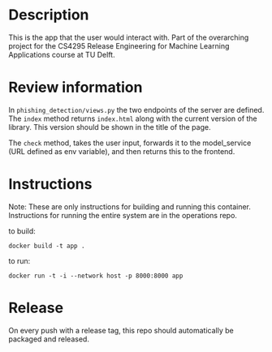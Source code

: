 # Description
This is the app that the user would interact with. Part of the overarching project for the CS4295 Release Engineering for Machine Learning Applications course at TU Delft.

# Review information
In `phishing_detection/views.py` the two endpoints of the server are defined. The `index` method returns `index.html` along with the current version of the library. This version should be shown in the title of the page.

The `check` method, takes the user input, forwards it to the model_service (URL defined as env variable), and then returns this to the frontend.

# Instructions
Note: These are only instructions for building and running this container. Instructions for running the entire system are in the operations repo.

to build:
```
docker build -t app .
```

to run:
```
docker run -t -i --network host -p 8000:8000 app
```


# Release

On every push with a release tag, this repo should automatically be packaged and released.

